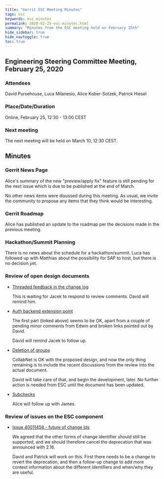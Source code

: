 ```yaml
---
title: "Gerrit ESC Meeting Minutes"
tags: esc
keywords: esc minutes
permalink: 2020-02-25-esc-minutes.html
summary: "Minutes from the ESC meeting held on February 25th"
hide_sidebar: true
hide_navtoggle: true
toc: true
---
```


## Engineering Steering Committee Meeting, February 25, 2020

### Attendees

David Pursehouse, Luca Milanesio, Alice Kober-Sotzek, Patrick Hiesel

### Place/Date/Duration

Online, February 25, 12:30 - 13:00 CEST

### Next meeting

The next meeting will be held on March 10, 12:30 CEST.

## Minutes

### Gerrit News Page

Alice's summary of the new "preview/apply fix" feature is still pending
for the next issue which is due to be published at the end of March.

No other news items were disussed during this meeting. As usual, we invite
the community to propose any items that they think would be interesting.

### Gerrit Roadmap

Alice has published an update to the roadmap per the decisions made in
the previous meeting.

### Hackathon/Summit Planning

There is no news about the schedule for a hackathon/summit. Luca has followed
up with Matthias about the possibility for SAP to host, but there is no
decision yet.

### Review of open design documents

* [Threaded feedback in the change log](https://gerrit-review.googlesource.com/c/homepage/+/245316)

  This is waiting for Jacek to respond to review comments. David will remind him.

* [Auth backend extension point](https://gerrit-review.googlesource.com/c/homepage/+/246449)

  The first part (linked above) seems to be OK, apart from a couple of pending
  minor comments from Edwin and broken links pointed out by David.

  David will remind Jacek to follow up.

* [Deletion of groups](https://gerrit-review.googlesource.com/c/homepage/+/246928)

  CollabNet is OK with the proposed design, and now the only thing remaining is
  to include the recent discussions from the review into the actual document.

  David will take care of that, and begin the development, later. No further
  action is needed from ESC until the document has been updated.

* [Subchecks](https://gerrit-review.googlesource.com/c/homepage/+/235693)

  Alice will follow up with James.

### Review of issues on the ESC component

* [Issue 40011458 - future of change Ids](https://issues.gerritcodereview.com/issues/40011458)

  We agreed that the other forms of change identifier should still be supported,
  and we should therefore cancel the deprecation that was announced with 2.16.

  David and Patrick will work on this. First there needs to be a change to revert
  the deprecation, and then a follow-up change to add more context information about
  the different identifiers and when/why they are useful.
